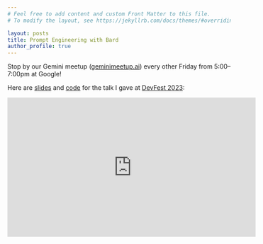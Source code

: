 ```yaml
---
# Feel free to add content and custom Front Matter to this file.
# To modify the layout, see https://jekyllrb.com/docs/themes/#overriding-theme-defaults

layout: posts
title: Prompt Engineering with Bard
author_profile: true
---
```


Stop by our Gemini meetup ([geminimeetup.ai](https://geminimeetup.ai)) every
other Friday from 5:00–7:00pm at Google!

Here are [slides](slides.html#/1) and
[code](https://github.com/klutometis/bard/blob/main/deck.ipynb) for the talk I
gave at
[DevFest 2023](https://gdg.community.dev/events/details/google-gdg-silicon-valley-presents-devfest-silicon-valley-2023-ai-edition/):

<iframe width="560" height="315" src="https://www.youtube.com/embed/i01cizb6Txg?si=grQOjPa1HbiJPS_1" title="YouTube video player" frameborder="0" allow="accelerometer; autoplay; clipboard-write; encrypted-media; gyroscope; picture-in-picture; web-share" allowfullscreen></iframe>
